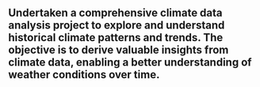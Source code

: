 ## Undertaken a comprehensive climate data analysis project to explore and understand historical climate patterns and trends. The objective is to derive valuable insights from climate data, enabling a better understanding of weather conditions over time.
